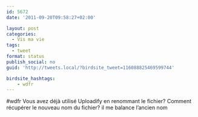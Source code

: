 ```yaml
---
id: 5672
date: '2011-09-20T09:58:27+02:00'

layout: post
categories:
  - Vis ma vie
tags:
  - tweet
format: status
publish_social: no
guid: 'http://tweets.local/?birdsite_tweet=116088825469599744'

birdsite_hashtags:
    - wdfr
---
```


\#wdfr Vous avez déjà utilisé Uploadify en renommant le fichier? Comment récupérer le nouveau nom du fichier? il me balance l’ancien nom